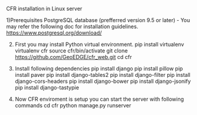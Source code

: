 
CFR installation in Linux server

1)Prerequisites
PostgreSQL database (prefferred version 9.5 or later) - You may refer the following doc for installation guidelines.
https://www.postgresql.org/download/

2) First you may install Python virtual environment.
pip install virtualenv
virtualenv cfr
source cfr/bin/activate
git clone https://github.com/GeoEDGE/cfr_web.git
cd cfr

3) Install following dependencies
pip install django
pip install pillow
pip install paver
pip install django-tables2
pip install django-filter
pip install django-cors-headers
pip install django-bower
pip install django-jsonify
pip install django-tastypie

4) Now CFR enviroment is setup you can start the server with following commands
  cd cfr
  python manage.py runserver
